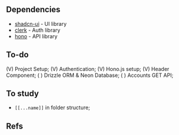 ## Dependencies
- [shadcn-ui](https://ui.shadcn.com) - UI library
- [clerk](https://clerk.com/docs) - Auth library
- [hono](https://hono.dev/) - API library

## To-do
(V) Project Setup;
(V) Authentication;
(V) Hono.js setup;
(V) Header Component;
( ) Drizzle ORM & Neon Database;
( ) Accounts GET API;

## To study
- `[[...name]]` in folder structure;

## Refs